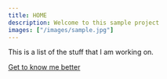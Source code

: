 ```yaml
---
title: HOME
description: Welcome to this sample project
images: ["/images/sample.jpg"]
---
```


This is a list of the stuff that I am working on.

[Get to know me better](/about "Get to know me better")